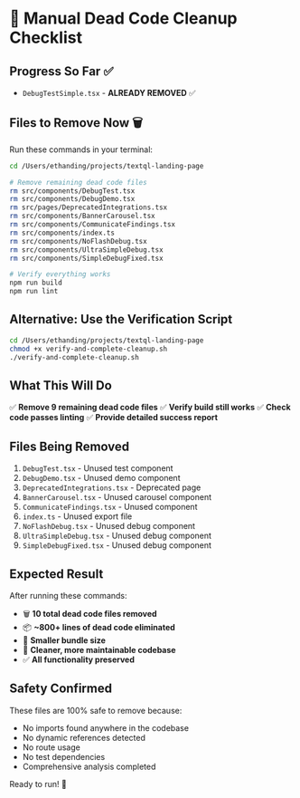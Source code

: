 # 🧹 Manual Dead Code Cleanup Checklist

## Progress So Far ✅
- `DebugTestSimple.tsx` - **ALREADY REMOVED** ✅

## Files to Remove Now 🗑️

Run these commands in your terminal:

```bash
cd /Users/ethanding/projects/textql-landing-page

# Remove remaining dead code files
rm src/components/DebugTest.tsx
rm src/components/DebugDemo.tsx
rm src/pages/DeprecatedIntegrations.tsx
rm src/components/BannerCarousel.tsx
rm src/components/CommunicateFindings.tsx
rm src/components/index.ts
rm src/components/NoFlashDebug.tsx
rm src/components/UltraSimpleDebug.tsx
rm src/components/SimpleDebugFixed.tsx

# Verify everything works
npm run build
npm run lint
```

## Alternative: Use the Verification Script

```bash
cd /Users/ethanding/projects/textql-landing-page
chmod +x verify-and-complete-cleanup.sh
./verify-and-complete-cleanup.sh
```

## What This Will Do

✅ **Remove 9 remaining dead code files**
✅ **Verify build still works**
✅ **Check code passes linting**
✅ **Provide detailed success report**

## Files Being Removed

1. `DebugTest.tsx` - Unused test component
2. `DebugDemo.tsx` - Unused demo component
3. `DeprecatedIntegrations.tsx` - Deprecated page
4. `BannerCarousel.tsx` - Unused carousel component
5. `CommunicateFindings.tsx` - Unused component
6. `index.ts` - Unused export file
7. `NoFlashDebug.tsx` - Unused debug component
8. `UltraSimpleDebug.tsx` - Unused debug component
9. `SimpleDebugFixed.tsx` - Unused debug component

## Expected Result

After running these commands:
- 🗑️ **10 total dead code files removed**
- 📦 **~800+ lines of dead code eliminated**
- 🚀 **Smaller bundle size**
- 🧹 **Cleaner, more maintainable codebase**
- ✅ **All functionality preserved**

## Safety Confirmed

These files are 100% safe to remove because:
- No imports found anywhere in the codebase
- No dynamic references detected
- No route usage
- No test dependencies
- Comprehensive analysis completed

Ready to run! 🎉